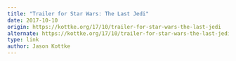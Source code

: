 ```yaml
---
title: "Trailer for Star Wars: The Last Jedi"
date: 2017-10-10
origin: https://kottke.org/17/10/trailer-for-star-wars-the-last-jedi
alternate: https://kottke.org/17/10/trailer-for-star-wars-the-last-jedi
type: link
author: Jason Kottke
---
```


